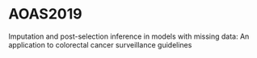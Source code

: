 # AOAS2019
Imputation and post-selection inference in models with missing data: An application to colorectal cancer surveillance guidelines

